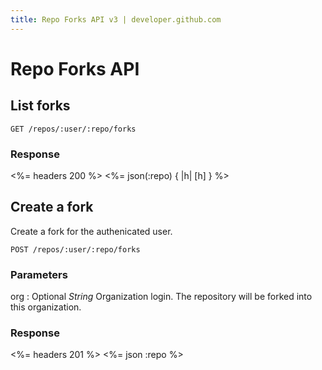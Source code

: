 ```yaml
---
title: Repo Forks API v3 | developer.github.com
---
```


# Repo Forks API

## List forks

    GET /repos/:user/:repo/forks

### Response

<%= headers 200 %>
<%= json(:repo) { |h| [h] } %>

## Create a fork

Create a fork for the authenicated user.

    POST /repos/:user/:repo/forks

### Parameters

org
: Optional _String_ Organization login. The repository will be forked
into this organization.

### Response

<%= headers 201 %>
<%= json :repo %>
